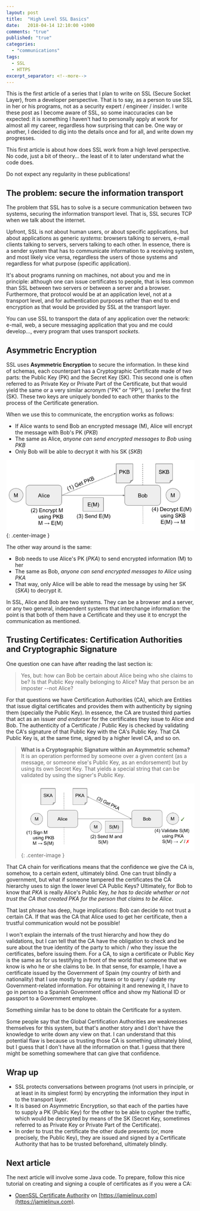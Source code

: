 ```yaml
---
layout: post
title:  "High Level SSL Basics"
date:   2018-04-14 12:10:00 +1000
comments: "true"
published: "true"
categories:
  - "communications"
tags:
  - SSL
  - HTTPS
excerpt_separator: <!--more-->
---
```

This is the first article of a series that I plan to write on SSL (Secure Socket Layer), from a developer perspective. That is to say, as a person to use SSL in her or his programs, not as a security expert / engineer / insider. I write these post as I become aware of SSL, so some inaccuracies can be expected: it is something I haven't had to personally apply at work for almost all my career, regardless how surprising that can be. One way or another, I decided to dig into the details once and for all, and write down my progresses.

This first article is about how does SSL work from a high level perspective. No code, just a bit of theory... the least of it to later understand what the code does.

Do not expect any regularity in these publications!
<!--more-->

## The problem: secure the information transport
The problem that SSL has to solve is a secure communication between two systems, securing the information transport level. That is, SSL secures TCP when we talk about the internet.

Upfront, SSL is not about human users, or about specific applications, but about applications as generic *systems*: browsers talking to servers, e-mail clients talking to servers, servers talking to each other. In essence, there is a sender system that has to communicate information to a receiving system, and most likely vice versa, regardless the users of those systems and regardless for what purpose (specific application).

It's about programs running on machines, not about you and me in principle: although one can issue certificates to people, that is less common than SSL between two servers or between a server and a browser. Furthermore, that protocol would be at an application level, not at a transport level, and for authentication purposes rather than end to end encryption as that would be provided by SSL at the transport layer.

You can use SSL to transport the data of any application over the network: e-mail, web, a secure messaging application that you and me could develop..., every program that uses transport *sockets*.

## Asymmetric Encryption
SSL uses **Asymmetric Encryption** to secure the information. In these kind of schemas, each counterpart has a Cryptographic Certificate made of two parts: the Public Key (PK) and the Secret Key (SK). This second one is often referred to as Private Key or Private Part of the Certificate, but that would yield the same or a very similar acronym ("PK" or "PP"), so I prefer the first (SK). These two keys are uniquely bonded to each other thanks to the process of the Certificate generation.

When we use this to communicate, the encryption works as follows:

* If Alice wants to send Bob an encrypted message (M), Alice will encrypt the message with Bob's PK (*PKB*)
* The same as Alice, *anyone can send encrypted messages to Bob* using *PKB*
* Only Bob will be able to decrypt it with his SK (*SKB*)

![Encryption](/assets/Encryption.png){: .center-image }

The other way around is the same:
* Bob needs to use Alice's PK (*PKA*) to send encrypted information (M) to her
* The same as Bob, *anyone can send encrypted messages to Alice* using *PKA*
* That way, only Alice will be able to read the message by using her SK (*SKA*) to decrypt it.

In SSL, Alice and Bob are two systems. They can be a browser and a server, or any two general, independent systems that interchange information: the point is that both of them have a Certificate and they use it to encrypt the communication as mentioned.

## Trusting Certificates: Certification Authorities and Cryptographic Signature
One question one can have after reading the last section is:
> Yes, but: how can Bob be certain about Alice being who she claims to be? Is that Public Key really belonging to Alice? May that person be an imposter --not Alice?

For that questions we have Certification Authorities (CA), which are Entities that issue digital certificates and provides them with authenticity by signing them (specially the Public Key). In essence, the CA are trusted third parties that act as an issuer *and endorser* for the certificates they issue to Alice and Bob. The authenticity of a Certificate / Public Key is checked by validating the CA's signature of that Public Key with the CA's Public Key. That CA Public Key is, at the same time, signed by a higher level CA, and so on.

>**What is a Cryptographic Signature within an Asymmetric schema?** It is an operation performed by someone over a given content (as a message, or someone else's Public Key, as an endorsement) but by using its own Secret Key. That yields a special string that can be validated by using the signer's Public Key.
>
>![Signature](/assets/Signature.png){: .center-image }

That CA chain for verifications means that the confidence we give the CA is, somehow, to a certain extent, ultimately blind. One can trust blindly a government, but what if someone tampered the certificates the CA hierarchy uses to sign the lower level CA Public Keys? Ultimately, for Bob to know that *PKA* is really Alice's Public Key, *he has to decide whether or not trust the CA that created PKA for the person that claims to be Alice*.

That last phrase has deep, huge implications: Bob can decide to not trust a certain CA. If that was the CA that Alice used to get her certificate, then a trustful communication would not be possible!

I won't explain the internals of the trust hierarchy and how they do validations, but I can tell that the CA have the obligation to check and be sure about the true identity of the party to which / who they issue the certificates, before issuing them. For a CA, to sign a certificate or Public Key is the same as for us testifying in front of the world that someone that we know is who he or she claims to be. In that sense, for example, I have a certificate issued by the Government of Spain (my country of birth and nationality) that I use mostly to pay my taxes or to query / update my Government-related information. For obtaining it and renewing it, I have to go in person to a Spanish Government office and show my National ID or passport to a Government employee.

Something similar has to be done to obtain the Certificate for a system.

Some people say that the Global Certification Authorities are weaknesses themselves for this system, but that's another story and I don't have the knowledge to write down any view on that. I can understand that this potential flaw is because us trusting those CA is something ultimately blind, but I guess that I don't have all the information on that. I guess that there might be something somewhere that can give that confidence.

## Wrap up
* SSL protects conversations between programs (not users in principle, or at least in its simplest form) by encrypting the information they input in to the transport layer.
* It is based on Asymmetric Encryption, so that each of the parties have to supply a PK (Public Key) for the other to be able to cypher the traffic, which would be decrypted by means of the SK (Secret Key, sometimes referred to as Private Key or Private Part of the Certificate).
* In order to trust the certificate the other dude presents (or, more precisely, the Public Key), they are issued and signed by a Certificate Authority that has to be trusted beforehand, ultimately blindly.

## Next article
The next article will involve some Java code. To prepare, follow this nice tutorial on creating and signing a couple of certificates as if you were a CA:

* [OpenSSL Certificate Authority](https://jamielinux.com/docs/openssl-certificate-authority/index.html) on [https://jamielinux.com](https://jamielinux.com).
